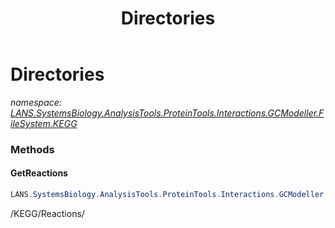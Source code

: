 ﻿---
title: Directories
---

# Directories
_namespace: [LANS.SystemsBiology.AnalysisTools.ProteinTools.Interactions.GCModeller.FileSystem.KEGG](N-LANS.SystemsBiology.AnalysisTools.ProteinTools.Interactions.GCModeller.FileSystem.KEGG.html)_





### Methods

#### GetReactions
```csharp
LANS.SystemsBiology.AnalysisTools.ProteinTools.Interactions.GCModeller.FileSystem.KEGG.Directories.GetReactions
```
/KEGG/Reactions/


